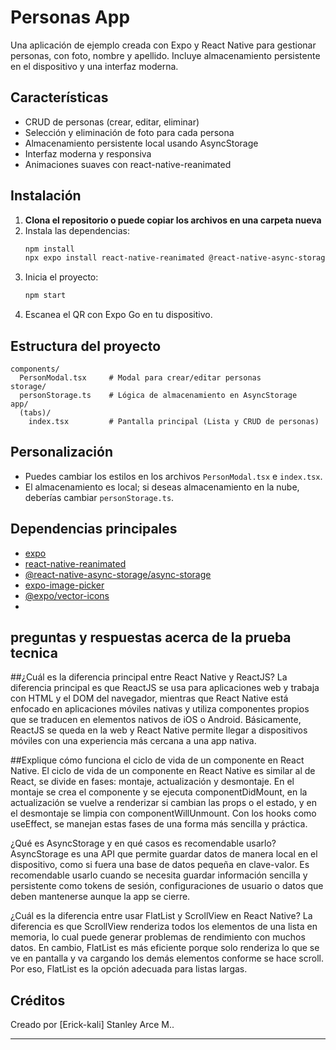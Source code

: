 # Personas App

Una aplicación de ejemplo creada con Expo y React Native para gestionar personas, con foto, nombre y apellido. Incluye almacenamiento persistente en el dispositivo y una interfaz moderna.

## Características

- CRUD de personas (crear, editar, eliminar)
- Selección y eliminación de foto para cada persona
- Almacenamiento persistente local usando AsyncStorage
- Interfaz moderna y responsiva
- Animaciones suaves con react-native-reanimated

## Instalación

1. **Clona el repositorio o puede copiar los archivos en una carpeta nueva**
2. Instala las dependencias:
    ```sh
    npm install
    npx expo install react-native-reanimated @react-native-async-storage/async-storage expo-image-picker @expo/vector-icons
    ```
3. Inicia el proyecto:
    ```sh
    npm start
    ```
4. Escanea el QR con Expo Go en tu dispositivo.

## Estructura del proyecto

```
components/
  PersonModal.tsx     # Modal para crear/editar personas
storage/
  personStorage.ts    # Lógica de almacenamiento en AsyncStorage
app/
  (tabs)/
    index.tsx         # Pantalla principal (Lista y CRUD de personas)
```

## Personalización

- Puedes cambiar los estilos en los archivos `PersonModal.tsx` e `index.tsx`.
- El almacenamiento es local; si deseas almacenamiento en la nube, deberías cambiar `personStorage.ts`.

## Dependencias principales

- [expo](https://expo.dev/)
- [react-native-reanimated](https://docs.expo.dev/versions/latest/sdk/reanimated/)
- [@react-native-async-storage/async-storage](https://docs.expo.dev/versions/latest/sdk/async-storage/)
- [expo-image-picker](https://docs.expo.dev/versions/latest/sdk/imagepicker/)
- [@expo/vector-icons](https://docs.expo.dev/guides/icons/)
- 
## preguntas y respuestas acerca de la prueba tecnica
##¿Cuál es la diferencia principal entre React Native y ReactJS?
La diferencia principal es que ReactJS se usa para aplicaciones web y trabaja con HTML y el DOM del navegador, 
mientras que React Native está enfocado en aplicaciones móviles nativas y utiliza componentes propios que se traducen en elementos nativos de iOS o Android. Básicamente, 
ReactJS se queda en la web y React Native permite llegar a dispositivos móviles con una experiencia más cercana a una app nativa.

##Explique cómo funciona el ciclo de vida de un componente en React Native.
El ciclo de vida de un componente en React Native es similar al de React, se divide en fases: montaje, actualización y desmontaje. 
En el montaje se crea el componente y se ejecuta componentDidMount, en la actualización se vuelve a renderizar si cambian las props o el estado, 
y en el desmontaje se limpia con componentWillUnmount. Con los hooks como useEffect, 
se manejan estas fases de una forma más sencilla y práctica.

¿Qué es AsyncStorage y en qué casos es recomendable usarlo?
AsyncStorage es una API que permite guardar datos de manera local en el dispositivo, como si fuera una base de datos pequeña en clave-valor. 
Es recomendable usarlo cuando se necesita guardar información sencilla y persistente como tokens de sesión, 
configuraciones de usuario o datos que deben mantenerse aunque la app se cierre.

¿Cuál es la diferencia entre usar FlatList y ScrollView en React Native?
La diferencia es que ScrollView renderiza todos los elementos de una lista en memoria, lo cual puede generar problemas de rendimiento con muchos datos. 
En cambio, FlatList es más eficiente porque solo renderiza lo que se ve en pantalla y va cargando los demás elementos conforme se hace scroll. 
Por eso, FlatList es la opción adecuada para listas largas.
## Créditos

Creado por [Erick-kali] Stanley Arce M..

---
